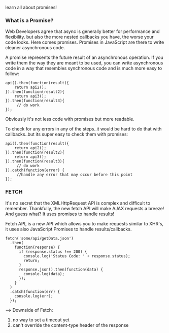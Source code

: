 learn all about promises!

### What is a Promise?
Web Developers agree that async is generally better for performance and flexibility. but also the more nested callbacks you have, the worse your code looks. Here comes promises. Promises in JavaScript are there to write cleaner asynchronous code.

A promise represents the future result of an asynchronous operation.
If you write them the way they are meant to be used, you can write asynchronous code in a way that resembles synchronous code and is much more easy to follow:

```
api().then(function(result){
    return api2();
}).then(function(result2){
    return api3();
}).then(function(result3){
     // do work
});
```
Obviously it's not less code with promises but more readable.

To check for any errors in any of the steps..it would be hard to do that with callbacks..but its super easy to check them with promises:

```
api().then(function(result){
    return api2();
}).then(function(result2){
    return api3();
}).then(function(result3){
     // do work
}).catch(function(error) {
     //handle any error that may occur before this point
});
```
 
 
 ### FETCH


It's no secret that the XMLHttpRequest API is complex and difficult to remember. Thankfully, the new fetch API will make AJAX requests a breeze! And guess what? It uses promises to handle results!

Fetch API, is a new API which allows you to make requests similar to XHR's, it uses also JavaScript Promises to handle results/callbacks.

```
fetch('some/api/getData.json')  
  .then(  
    function(response) {  
      if (response.status !== 200) {  
        console.log('Status Code: ' + response.status);  
        return;  
      }  
      response.json().then(function(data) {  
        console.log(data);  
      });  
    }  
  )  
  .catch(function(err) {  
    console.log(err);  
  });
```


--> Downside of Fetch:
1. no way to set a timeout yet
2. can't override the content-type header of the response






